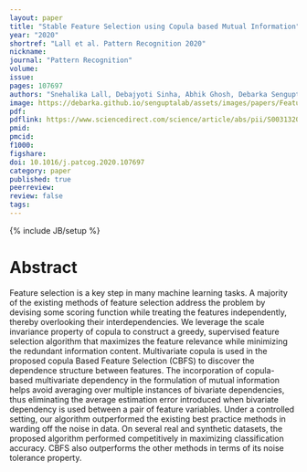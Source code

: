 ```yaml
---
layout: paper
title: "Stable Feature Selection using Copula based Mutual Information"
year: "2020"
shortref: "Lall et al. Pattern Recognition 2020"
nickname:
journal: "Pattern Recognition"
volume: 
issue:
pages: 107697
authors: "Snehalika Lall, Debajyoti Sinha, Abhik Ghosh, Debarka Sengupta, Sanghamitra Bandyopadhyay"
image: https://debarka.github.io/senguptalab/assets/images/papers/FeatureSelectionUsingCopula.png
pdf:
pdflink: https://www.sciencedirect.com/science/article/abs/pii/S0031320320305008
pmid: 
pmcid: 
f1000:
figshare:
doi: 10.1016/j.patcog.2020.107697
category: paper
published: true
peerreview:
review: false
tags:
---
```

{% include JB/setup %}


# Abstract

Feature selection is a key step in many machine learning tasks. A majority of the existing methods of feature selection address the problem by devising some scoring function while treating the features independently, thereby overlooking their interdependencies. We leverage the scale invariance property of copula to construct a greedy, supervised feature selection algorithm that maximizes the feature relevance while minimizing the redundant information content. Multivariate copula is used in the proposed copula Based Feature Selection (CBFS) to discover the dependence structure between features. The incorporation of copula-based multivariate dependency in the formulation of mutual information helps avoid averaging over multiple instances of bivariate dependencies, thus eliminating the average estimation error introduced when bivariate dependency is used between a pair of feature variables. Under a controlled setting, our algorithm outperformed the existing best practice methods in warding off the noise in data. On several real and synthetic datasets, the proposed algorithm performed competitively in maximizing classification accuracy. CBFS also outperforms the other methods in terms of its noise tolerance property.
